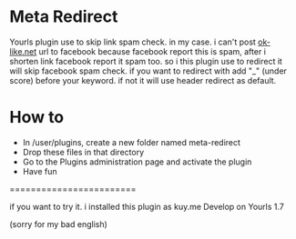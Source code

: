 Meta Redirect
====================

Yourls plugin use to skip link spam check.
in my case. i can't post [ok-like.net](https://ok-like.net) url to facebook because facebook report this is spam, after i shorten link facebook report it spam too. so i this plugin use <meta> to redirect it will skip facebook spam check. if you want to redirect with <meta> add "_" (under score) before your keyword. if not it will use header redirect as default.

How to
===================
* In /user/plugins, create a new folder named meta-redirect
* Drop these files in that directory
* Go to the Plugins administration page and activate the plugin
* Have fun

========================

if you want to try it. i installed this plugin as kuy.me
Develop on Yourls 1.7

(sorry for my bad english)

